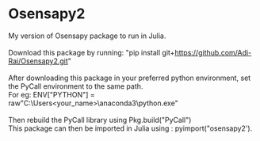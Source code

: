 # Osensapy2
My version of Osensapy package to run in Julia. <br /> <br /> 
Download this package by running: "pip install git+https://github.com/Adi-Rai/Osensapy2.git" <br /> <br /> 
After downloading this package in your preferred python environment, set the PyCall environment to the same path. <br />
For eg: ENV["PYTHON"] = raw"C:\Users\<your_name>\anaconda3\python.exe" <br /><br /> 
Then rebuild the PyCall library using Pkg.build("PyCall") <br />
This package can then be imported in Julia using : pyimport("osensapy2'). <br />
